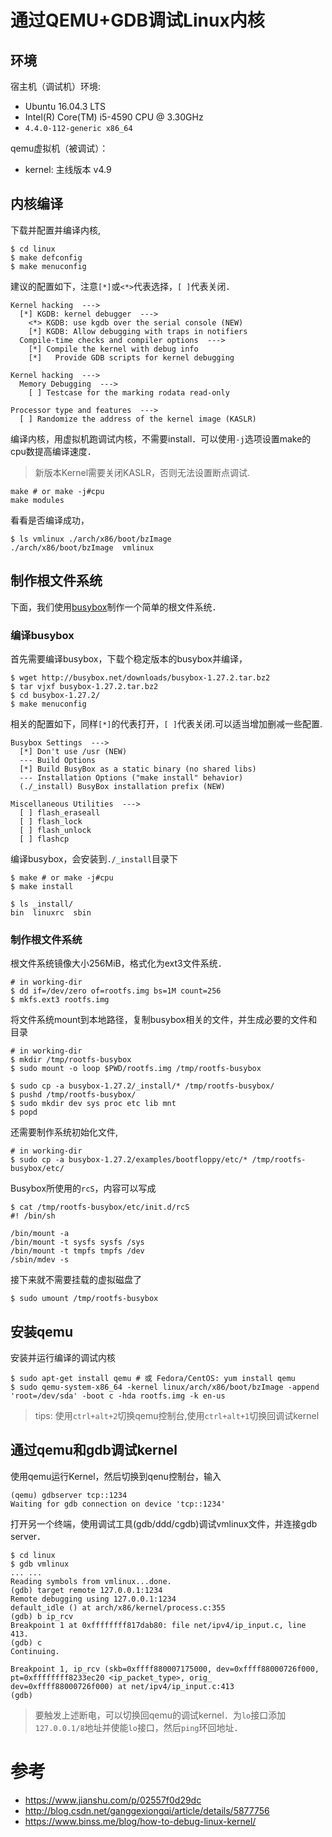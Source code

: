 # 通过QEMU+GDB调试Linux内核

## 环境

宿主机（调试机）环境:

* Ubuntu 16.04.3 LTS
* Intel(R) Core(TM) i5-4590 CPU @ 3.30GHz
* `4.4.0-112-generic x86_64`

qemu虚拟机（被调试）：

* kernel: 主线版本 v4.9

## 内核编译

下载并配置并编译内核,

```shell
$ cd linux
$ make defconfig
$ make menuconfig
```

建议的配置如下，注意`[*]`或`<*>`代表选择，`[ ]`代表关闭．

```shell
Kernel hacking  --->
  [*] KGDB: kernel debugger  --->
    <*> KGDB: use kgdb over the serial console (NEW)
    [*] KGDB: Allow debugging with traps in notifiers
  Compile-time checks and compiler options  --->
    [*] Compile the kernel with debug info
    [*]   Provide GDB scripts for kernel debugging

Kernel hacking  --->
  Memory Debugging  --->
    [ ] Testcase for the marking rodata read-only

Processor type and features  --->
  [ ] Randomize the address of the kernel image (KASLR)
```

编译内核，用虚拟机跑调试内核，不需要install．可以使用`-j`选项设置make的cpu数提高编译速度．

> 新版本Kernel需要关闭KASLR，否则无法设置断点调试.

```shell
make # or make -j#cpu
make modules
```

看看是否编译成功，

```
$ ls vmlinux ./arch/x86/boot/bzImage
./arch/x86/boot/bzImage  vmlinux
```

## 制作根文件系统

下面，我们使用[busybox](https://www.busybox.net/)制作一个简单的根文件系统．

### 编译busybox

首先需要编译busybox，下载个稳定版本的busybox并编译，

```shell
$ wget http://busybox.net/downloads/busybox-1.27.2.tar.bz2
$ tar vjxf busybox-1.27.2.tar.bz2
$ cd busybox-1.27.2/
$ make menuconfig
```

相关的配置如下，同样`[*]`的代表打开，`[ ]`代表关闭.可以适当增加删减一些配置.

```shell
Busybox Settings  --->
  [*] Don't use /usr (NEW)
  --- Build Options
  [*] Build BusyBox as a static binary (no shared libs)
  --- Installation Options ("make install" behavior)
  (./_install) BusyBox installation prefix (NEW)

Miscellaneous Utilities  --->
  [ ] flash_eraseall
  [ ] flash_lock
  [ ] flash_unlock
  [ ] flashcp
```

编译busybox，会安装到`./_install`目录下

```shell
$ make # or make -j#cpu
$ make install

$ ls _install/
bin  linuxrc  sbin
```

### 制作根文件系统

根文件系统镜像大小256MiB，格式化为ext3文件系统．

```shell
# in working-dir
$ dd if=/dev/zero of=rootfs.img bs=1M count=256
$ mkfs.ext3 rootfs.img
```

将文件系统mount到本地路径，复制busybox相关的文件，并生成必要的文件和目录

```
# in working-dir
$ mkdir /tmp/rootfs-busybox
$ sudo mount -o loop $PWD/rootfs.img /tmp/rootfs-busybox

$ sudo cp -a busybox-1.27.2/_install/* /tmp/rootfs-busybox/
$ pushd /tmp/rootfs-busybox/
$ sudo mkdir dev sys proc etc lib mnt
$ popd
```

还需要制作系统初始化文件,

```shell
# in working-dir
$ sudo cp -a busybox-1.27.2/examples/bootfloppy/etc/* /tmp/rootfs-busybox/etc/
```

Busybox所使用的`rcS`，内容可以写成

```shell
$ cat /tmp/rootfs-busybox/etc/init.d/rcS
#! /bin/sh

/bin/mount -a
/bin/mount -t sysfs sysfs /sys
/bin/mount -t tmpfs tmpfs /dev
/sbin/mdev -s
```

接下来就不需要挂载的虚拟磁盘了

```
$ sudo umount /tmp/rootfs-busybox
```

## 安装qemu

安装并运行编译的调试内核

```shell
$ sudo apt-get install qemu # 或 Fedora/CentOS: yum install qemu
$ sudo qemu-system-x86_64 -kernel linux/arch/x86/boot/bzImage -append 'root=/dev/sda' -boot c -hda rootfs.img -k en-us
```

> tips: 使用`ctrl+alt+2`切换qemu控制台,使用`ctrl+alt+1`切换回调试kernel


## 通过qemu和gdb调试kernel

使用qemu运行Kernel，然后切换到qenu控制台，输入

```shell
(qemu) gdbserver tcp::1234
Waiting for gdb connection on device 'tcp::1234'
```

打开另一个终端，使用调试工具(gdb/ddd/cgdb)调试vmlinux文件，并连接gdb server．

```shell
$ cd linux
$ gdb vmlinux
... ...
Reading symbols from vmlinux...done.
(gdb) target remote 127.0.0.1:1234
Remote debugging using 127.0.0.1:1234
default_idle () at arch/x86/kernel/process.c:355
(gdb) b ip_rcv
Breakpoint 1 at 0xffffffff817dab80: file net/ipv4/ip_input.c, line 413.
(gdb) c
Continuing.

Breakpoint 1, ip_rcv (skb=0xffff880007175000, dev=0xffff88000726f000, pt=0xffffffff8233ec20 <ip_packet_type>, orig_
dev=0xffff88000726f000) at net/ipv4/ip_input.c:413
(gdb)
```

> 要触发上述断电，可以切换回qemu的调试kernel．为`lo`接口添加`127.0.0.1/8`地址并使能`lo`接口，然后`ping`环回地址．


# 参考

* https://www.jianshu.com/p/02557f0d29dc
* http://blog.csdn.net/ganggexiongqi/article/details/5877756
* https://www.binss.me/blog/how-to-debug-linux-kernel/
